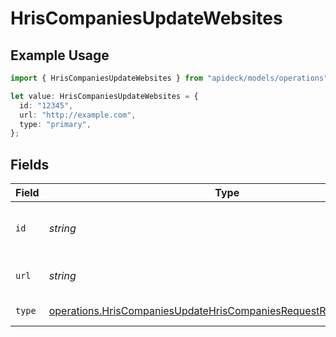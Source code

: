 # HrisCompaniesUpdateWebsites

## Example Usage

```typescript
import { HrisCompaniesUpdateWebsites } from "apideck/models/operations";

let value: HrisCompaniesUpdateWebsites = {
  id: "12345",
  url: "http://example.com",
  type: "primary",
};
```

## Fields

| Field                                                                                                                                                  | Type                                                                                                                                                   | Required                                                                                                                                               | Description                                                                                                                                            | Example                                                                                                                                                |
| ------------------------------------------------------------------------------------------------------------------------------------------------------ | ------------------------------------------------------------------------------------------------------------------------------------------------------ | ------------------------------------------------------------------------------------------------------------------------------------------------------ | ------------------------------------------------------------------------------------------------------------------------------------------------------ | ------------------------------------------------------------------------------------------------------------------------------------------------------ |
| `id`                                                                                                                                                   | *string*                                                                                                                                               | :heavy_minus_sign:                                                                                                                                     | Unique identifier for the website                                                                                                                      | 12345                                                                                                                                                  |
| `url`                                                                                                                                                  | *string*                                                                                                                                               | :heavy_check_mark:                                                                                                                                     | The website URL                                                                                                                                        | http://example.com                                                                                                                                     |
| `type`                                                                                                                                                 | [operations.HrisCompaniesUpdateHrisCompaniesRequestRequestBodyType](../../models/operations/hriscompaniesupdatehriscompaniesrequestrequestbodytype.md) | :heavy_minus_sign:                                                                                                                                     | The type of website                                                                                                                                    | primary                                                                                                                                                |